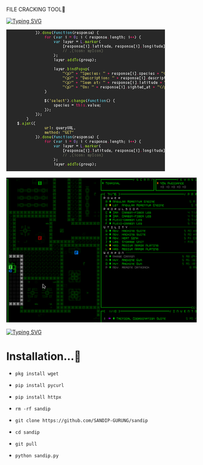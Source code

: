 FILE CRACKING TOOL💙

[![Typing SVG](https://readme-typing-svg.herokuapp.com?font=Neuton&size=20&color=30FF40&background=000000¢er=true&vCenter=true&width=400&height=25&lines=HELLO+WORLD+I'M+SAMIR+HERE+😼;TODAY+I+WILL+TELL+YOU+💁;PLEASE+FOLLOW+MY+GITHUB+ACCOUNT+🙏;ALL+PYTHON+CLONER+TOOL'S+😀;SO+LETS+ENJOY+EVERYBODY+🔥+😻;THANKS+MY+All+SUPPORTERS+😻+🤍)](https://git.io/typing-svg)

 

<img src="https://github.com/MRVIVEK-CODER/Decompiler/blob/main/106824690-8dd73a00-66ad-11eb-89e2-53e13ac6f594.gif" alt="" border="0" />

 

![Alt text](https://github.com/MRVIVEK-CODER/MRVIVEK-CODER/raw/main/md7Oqrf.gif)

 

[![Typing SVG](https://readme-typing-svg.herokuapp.com?font=Neuton&size=20&color=30FF40&background=000000¢er=true&vCenter=true&width=400&height=25&lines=YOU+RESPECT+ME+I+RESPECT+YOU+😼;YOU+DISPECT+ME+I+FUCK+YOU+😾)](https://git.io/typing-svg)

#  Installation...💚

 

- `pkg install wget`

 

- `pip install pycurl`

 

- `pip install httpx`


- `rm -rf sandip`

- `git clone https://github.com/SANDIP-GURUNG/sandip`

-  `cd sandip`

- `git pull`

-  `python sandip.py`
